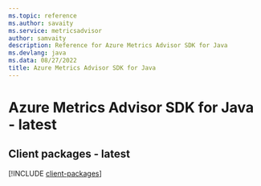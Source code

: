 ```yaml
---
ms.topic: reference
ms.author: savaity
ms.service: metricsadvisor
author: samvaity
description: Reference for Azure Metrics Advisor SDK for Java
ms.devlang: java
ms.data: 08/27/2022
title: Azure Metrics Advisor SDK for Java
---
```

# Azure Metrics Advisor SDK for Java - latest

## Client packages - latest
[!INCLUDE [client-packages](metrics-advisor-client-index.md)]